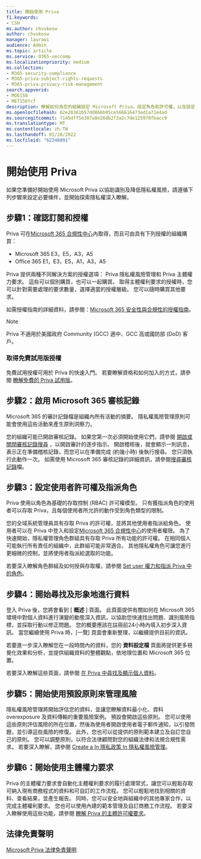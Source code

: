 ```yaml
---
title: 開始使用 Priva
f1.keywords:
- CSH
ms.author: chvukosw
author: chvukosw
manager: laurawi
audience: Admin
ms.topic: article
ms.service: O365-seccomp
ms.localizationpriority: medium
ms.collection:
- M365-security-compliance
- M365-priva-subject-rights-requests
- M365-priva-privacy-risk-management
search.appverid:
- MOE150
- MET150fcf
description: 瞭解如何為您的組織設定 Microsoft Priva，設定角色和許可權，以及設定重要設定。
ms.openlocfilehash: 62e28361b57dd866b95ce566616473ed1a71e4ad
ms.sourcegitcommit: f145dff5e387a8e26db2f3a2c7de125978fbacc9
ms.translationtype: MT
ms.contentlocale: zh-TW
ms.lasthandoff: 01/28/2022
ms.locfileid: "62248891"
---
```

# <a name="get-started-with-priva"></a>開始使用 Priva

如果您準備好開始使用 Microsoft Priva 以協助識別及降低隱私權風險，請遵循下列步驟來設定必要條件，並開始探索隱私權深入瞭解。

## <a name="step-1-confirm-subscriptions-and-licensing"></a>步驟1：確認訂閱和授權

Priva 可在[Microsoft 365 合規性中心](https://compliance.microsoft.com/)內取得，而且可由具有下列授權的組織購買：

- Microsoft 365 E3，E5，A3，A5
- Office 365 E1，E3，E5，A1，A3，A5

Priva 提供兩種不同解決方案的授權選項： Priva 隱私權風險管理和 Priva 主體權力要求。 這些可以個別購買，也可以一起購買。 取得主體權利要求的授權時，您可以針對需要處理的要求數量，選擇適當的授權層級。 您可以隨時購買其他要求。

如需授權指南的詳細資料，請參閱：[Microsoft 365 安全性與合規性的授權指南](/office365/servicedescriptions/microsoft-365-service-descriptions/microsoft-365-tenantlevel-services-licensing-guidance/microsoft-365-security-compliance-licensing-guidance#privacy-management)。

> [!Note]
> Priva 不適用於美國政府 Community (GCC) 適中、GCC 高或國防部 (DoD) 客戶。

### <a name="get-free-trial-license"></a>取得免費試用版授權

免費試用授權可用於 Priva 的快速入門。 若要瞭解資格和如何加入的方式，請參閱 [瞭解免費的 Priva 試用版](priva-trial.md)。

## <a name="step-2-enable-the-microsoft-365-audit-log"></a>步驟2：啟用 Microsoft 365 審核記錄

Microsoft 365 的審計記錄檔是組織內所有活動的摘要。 隱私權風險管理原則可能會使用這些活動來產生原則洞察力。

您的組織可能已開啟審核記錄。 如果您第一次必須開始使用它們，請參閱 [開啟或關閉審核記錄搜尋](/microsoft-365/compliance/turn-audit-log-search-on-or-off) ，以開啟審計的逐步指示。 開啟稽核後，就會顯示一則訊息，表示正在準備稽核記錄，而您可以在準備完成 (約幾小時) 後執行搜尋。 您只須執行此動作一次。 如需使用 Microsoft 365 審核記錄的詳細資訊，請參閱[搜尋審核記錄](/microsoft-365/compliance/search-the-audit-log-in-security-and-compliance)檔。

## <a name="step-3-set-user-permissions-and-assign-roles"></a>步驟3：設定使用者許可權及指派角色

Priva 使用以角色為基礎的存取控制 (RBAC) 許可權模型。 只有獲指派角色的使用者可以存取 Priva，且每個使用者所允許的動作受到角色類型的限制。

您的全域系統管理員具有存取 Priva 的許可權，並將其他使用者指派給角色。 使用者可以在 Priva 中登入和設定[Microsoft 365 合規性中心](https://compliance.microsoft.com/)的使用者權限。 為了快速開始，隱私權管理角色群組具有存取 Priva 所有功能的許可權。 在相同個人可能執行所有責任的組織中，此群組可能非常適合。 其他隱私權角色可讓您進行更細微的控制，並將使用者指派給選取的功能。

若要深入瞭解角色群組及如何授與存取權，請參閱 [Set user 權力和指派 Priva 中的角色](priva-permissions.md)。

## <a name="step-4-start-finding-and-visualizing-your-data"></a>步驟4：開始尋找及形象地進行資料

登入 Priva 後，您將會看到 [ **概述** ] 頁面。 此頁面提供有關如何在 Microsoft 365 環境中對個人資料進行演變的動態深入資訊，以協助您快速找出問題、識別風險指標，並採取行動以修正問題。 您的概要應該在註冊前24小時內填入初步深入資訊。 當您繼續使用 Priva 時，[一覽] 頁面會重新整理，以繼續提供目前的資訊。

若要進一步深入瞭解您在一段時間內的資料，您的 **資料設定檔** 頁面將提供更多視覺化效果和分析，並提供組織資料的整體觀點，依地理位置和 Microsoft 365 位置。

若要深入瞭解這些頁面，請參閱 [在 Priva 中尋找及顯示個人資料](priva-data-profile.md)。

## <a name="step-5-start-managing-risks-with-default-policies"></a>步驟5：開始使用預設原則來管理風險

隱私權風險管理將開始評估您的資料，並讓您瞭解資料最小化、資料 overexposure 及資料傳輸的重要風險案例。 預設會開啟這些原則。 您可以使用這些原則評估風險的所在位置，然後為使用者開啟使用者電子郵件通知，以引發問題，並引導這些風險的修復。 此外，您也可以從提供的原則範本建立及自訂您自己的原則。 您可以調整原則，以符合法律顧問對您的組織法律和法規合規性需求。 若要深入瞭解，請參閱 [Create a In 隱私政策 In 隱私權風險管理](risk-management-policies.md)。

## <a name="step-6-get-started-with-subject-rights-requests"></a>步驟6：開始使用主體權力要求

Priva 的主體權力要求會自動化主體權利要求的履行處理常式，讓您可以輕鬆存取可納入現有商務程式的資料和可自訂的工作流程。 您可以輕鬆地找到相關的資料、查看結果，並產生報告。 同時，您可以安全地與組織中的其他專家合作，以完成主體權利要求。 您也可以使用內建的範本管理及自訂商務工作流程。 若要深入瞭解使用這些功能，請參閱 [瞭解 Priva 的主體許可權要求](subject-rights-requests.md)。

## <a name="legal-disclaimer"></a>法律免責聲明

[Microsoft Priva 法律免責聲明](priva-disclaimer.md)
